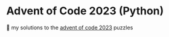 # Advent of Code 2023 (Python)
🎄 my solutions to the [advent of code 2023](https://adventofcode.com/2023/day/1) puzzles
